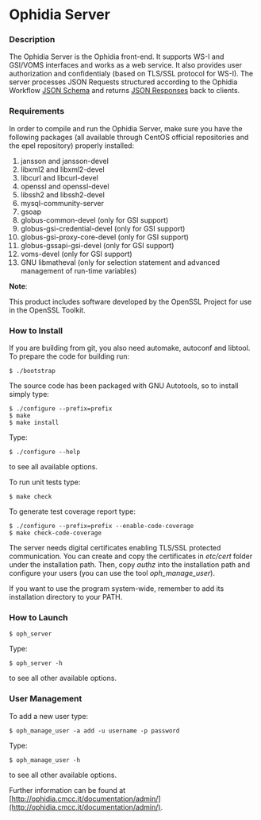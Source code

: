 # Ophidia Server

### Description

The Ophidia Server is the Ophidia front-end. It supports WS-I and GSI/VOMS interfaces and works as a web service.
It also provides user authorization and confidentialy (based on TLS/SSL protocol for WS-I).
The server processes JSON Requests structured according to the Ophidia Workflow [JSON Schema](http://ophidia.cmcc.it/documentation/users/appendix/json_request.html) and returns [JSON Responses](http://ophidia.cmcc.it/documentation/users/appendix/json_response.html) back to clients.

### Requirements

In order to compile and run the Ophidia Server, make sure you have the following packages (all available through CentOS official repositories and the epel repository) properly installed:

1. jansson and jansson-devel
2. libxml2 and libxml2-devel
3. libcurl and libcurl-devel
4. openssl and openssl-devel
5. libssh2 and libssh2-devel
6. mysql-community-server
7. gsoap
8. globus-common-devel (only for GSI support)
9. globus-gsi-credential-devel (only for GSI support)
10. globus-gsi-proxy-core-devel (only for GSI support)
11. globus-gssapi-gsi-devel (only for GSI support)
12. voms-devel (only for GSI support)
13. GNU libmatheval (only for selection statement and advanced management of run-time variables)

**Note**:

This product includes software developed by the OpenSSL Project for use in the OpenSSL Toolkit.

### How to Install

If you are building from git, you also need automake, autoconf and libtool. To prepare the code for building run:

```
$ ./bootstrap 
```

The source code has been packaged with GNU Autotools, so to install simply type:

```
$ ./configure --prefix=prefix
$ make
$ make install
```

Type:

```
$ ./configure --help
```

to see all available options.

To run unit tests type:

```
$ make check
```

To generate test coverage report type:

```
$ ./configure --prefix=prefix --enable-code-coverage
$ make check-code-coverage
```

The server needs digital certificates enabling TLS/SSL protected communication. You can create and copy the certificates in *etc/cert* folder under the installation path.  Then, copy *authz* into the installation path and configure your users (you can use the tool *oph\_manage\_user*).

If you want to use the program system-wide, remember to add its installation directory to your PATH.

### How to Launch

```
$ oph_server
```

Type:

```
$ oph_server -h
```

to see all other available options.

### User Management

To add a new user type:

```
$ oph_manage_user -a add -u username -p password
```

Type:

```
$ oph_manage_user -h
```

to see all other available options.

Further information can be found at [http://ophidia.cmcc.it/documentation/admin/](http://ophidia.cmcc.it/documentation/admin/).
